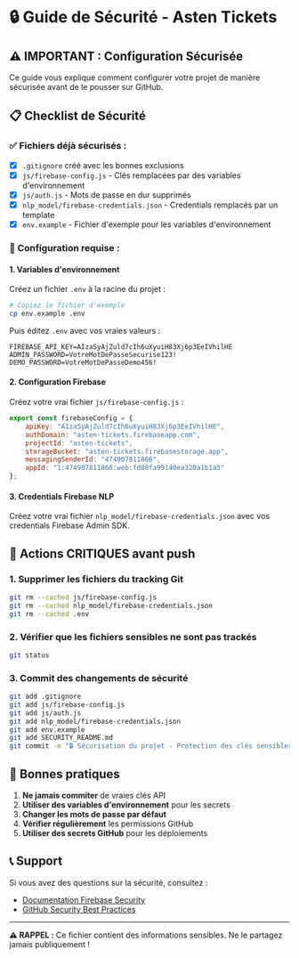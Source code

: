 # 🔒 Guide de Sécurité - Asten Tickets

## ⚠️ IMPORTANT : Configuration Sécurisée

Ce guide vous explique comment configurer votre projet de manière sécurisée avant de le pousser sur GitHub.

## 📋 Checklist de Sécurité

### ✅ Fichiers déjà sécurisés :
- [x] `.gitignore` créé avec les bonnes exclusions
- [x] `js/firebase-config.js` - Clés remplacées par des variables d'environnement
- [x] `js/auth.js` - Mots de passe en dur supprimés
- [x] `nlp_model/firebase-credentials.json` - Credentials remplacés par un template
- [x] `env.example` - Fichier d'exemple pour les variables d'environnement

### 🔧 Configuration requise :

#### 1. Variables d'environnement
Créez un fichier `.env` à la racine du projet :

```bash
# Copiez le fichier d'exemple
cp env.example .env
```

Puis éditez `.env` avec vos vraies valeurs :
```env
FIREBASE_API_KEY=AIzaSyAjZuld7cIh6uXyuiH83Xj6p3EeIVhilHE
ADMIN_PASSWORD=VotreMotDePasseSecurise123!
DEMO_PASSWORD=VotreMotDePasseDemo456!
```

#### 2. Configuration Firebase
Créez votre vrai fichier `js/firebase-config.js` :
```javascript
export const firebaseConfig = {
    apiKey: "AIzaSyAjZuld7cIh6uXyuiH83Xj6p3EeIVhilHE",
    authDomain: "asten-tickets.firebaseapp.com",
    projectId: "asten-tickets",
    storageBucket: "asten-tickets.firebasestorage.app",
    messagingSenderId: "474907811866",
    appId: "1:474907811866:web:fd80fa99140ea320a1b1a3"
};
```

#### 3. Credentials Firebase NLP
Créez votre vrai fichier `nlp_model/firebase-credentials.json` avec vos credentials Firebase Admin SDK.

## 🚨 Actions CRITIQUES avant push

### 1. Supprimer les fichiers du tracking Git
```bash
git rm --cached js/firebase-config.js
git rm --cached nlp_model/firebase-credentials.json
git rm --cached .env
```

### 2. Vérifier que les fichiers sensibles ne sont pas trackés
```bash
git status
```

### 3. Commit des changements de sécurité
```bash
git add .gitignore
git add js/firebase-config.js
git add js/auth.js
git add nlp_model/firebase-credentials.json
git add env.example
git add SECURITY_README.md
git commit -m "🔒 Sécurisation du projet - Protection des clés sensibles"
```

## 🔐 Bonnes pratiques

1. **Ne jamais commiter** de vraies clés API
2. **Utiliser des variables d'environnement** pour les secrets
3. **Changer les mots de passe par défaut**
4. **Vérifier régulièrement** les permissions GitHub
5. **Utiliser des secrets GitHub** pour les déploiements

## 📞 Support

Si vous avez des questions sur la sécurité, consultez :
- [Documentation Firebase Security](https://firebase.google.com/docs/projects/api-keys)
- [GitHub Security Best Practices](https://docs.github.com/en/actions/security-guides/security-hardening-for-github-actions)

---

**⚠️ RAPPEL :** Ce fichier contient des informations sensibles. Ne le partagez jamais publiquement ! 